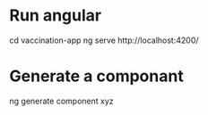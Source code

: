 # Run angular
cd vaccination-app
ng serve
http://localhost:4200/


# Generate a componant
ng generate component xyz